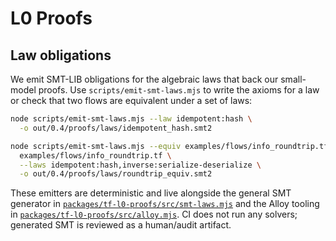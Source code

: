 # L0 Proofs

## Law obligations

We emit SMT-LIB obligations for the algebraic laws that back our small-model
proofs. Use `scripts/emit-smt-laws.mjs` to write the axioms for a law or check
that two flows are equivalent under a set of laws:

```bash
node scripts/emit-smt-laws.mjs --law idempotent:hash \
  -o out/0.4/proofs/laws/idempotent_hash.smt2

node scripts/emit-smt-laws.mjs --equiv examples/flows/info_roundtrip.tf \
  examples/flows/info_roundtrip.tf \
  --laws idempotent:hash,inverse:serialize-deserialize \
  -o out/0.4/proofs/laws/roundtrip_equiv.smt2
```

These emitters are deterministic and live alongside the general SMT generator
in [`packages/tf-l0-proofs/src/smt-laws.mjs`](../packages/tf-l0-proofs/src/smt-laws.mjs)
and the Alloy tooling in [`packages/tf-l0-proofs/src/alloy.mjs`](../packages/tf-l0-proofs/src/alloy.mjs).
CI does not run any solvers; generated SMT is reviewed as a human/audit
artifact.
